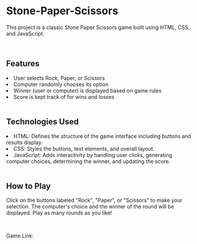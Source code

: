 # Stone-Paper-Scissors
<p>This project is a classic Stone Paper Scissors game built using HTML, CSS, and JavaScript.</p>
<br>

<h2><strong>Features</strong></h2>
<li>User selects Rock, Paper, or Scissors</li>
<li>Computer randomly chooses its option</li>
<li>Winner (user or computer) is displayed based on game rules</li>
<li>Score is kept track of for wins and losses</li>
<br>

<h2><strong>Technologies Used</strong></h2>
<li>HTML: Defines the structure of the game interface including buttons and results display.</li>
<li>CSS: Styles the buttons, text elements, and overall layout.</li>
<li>JavaScript: Adds interactivity by handling user clicks, generating computer choices, determining the winner, and updating the score.</li>
<br>

<h2><strong>How to Play</strong></h2>
<p>Click on the buttons labeled "Rock", "Paper", or "Scissors" to make your selection. The computer's choice and the winner of the round will be displayed. Play as many rounds as you like!</p>
<br>

<p>Game Link: </p>
